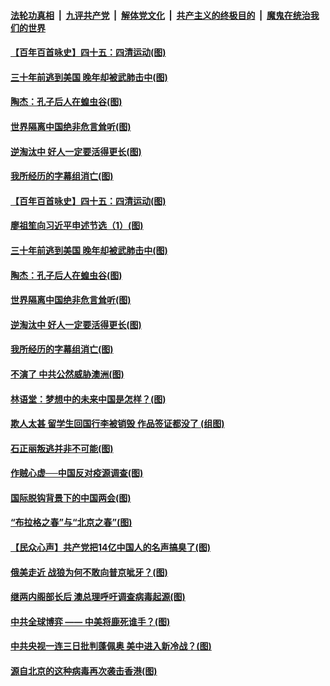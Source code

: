 

####  [法轮功真相](../../../../basic/blob/master/README.md?t=05050501) &nbsp;|&nbsp; [九评共产党](../../../../9ping.md/blob/master/README.md?t=05050501) &nbsp;|&nbsp; [解体党文化](../../../../jtdwh.md/blob/master/README.md?t=05050501)  &nbsp;|&nbsp; [共产主义的终极目的](../../../../gczydzjmd.md/blob/master/README.md?t=05050501) &nbsp;|&nbsp; [魔鬼在统治我们的世界](../../../../mgztzwmdsj.md/blob/master/README.md?t=05050501) 

#### [【百年百首咏史】四十五：四清运动(图)](../pages/p4/932115.md?t=05050501) 

#### [三十年前逃到美国 晚年却被武肺击中(图)](../pages/p4/932026.md?t=05050501) 

#### [陶杰：孔子后人在蝗虫谷(图)](../pages/p4/932036.md?t=05050501) 

#### [世界隔离中国绝非危言耸听(图)](../pages/p4/932030.md?t=05050501) 

#### [逆淘汰中 好人一定要活得更长(图)](../pages/p4/932042.md?t=05050501) 

#### [我所经历的字幕组消亡(图)](../pages/p4/932025.md?t=05050501) 

#### [【百年百首咏史】四十五：四清运动(图)](../pages/p4/932115.md?t=05050501) 

#### [廖祖笙向习近平申述节选（1）(图)](../pages/p4/932065.md?t=05050501) 

#### [三十年前逃到美国 晚年却被武肺击中(图)](../pages/p4/932026.md?t=05050501) 

#### [陶杰：孔子后人在蝗虫谷(图)](../pages/p4/932036.md?t=05050501) 

#### [世界隔离中国绝非危言耸听(图)](../pages/p4/932030.md?t=05050501) 

#### [逆淘汰中 好人一定要活得更长(图)](../pages/p4/932042.md?t=05050501) 

#### [我所经历的字幕组消亡(图)](../pages/p4/932025.md?t=05050501) 

#### [不演了 中共公然威胁澳洲(图)](../pages/p4/932044.md?t=05050501) 

#### [林语堂：梦想中的未来中国是怎样？(图)](../pages/p4/931933.md?t=05050501) 

#### [欺人太甚 留学生回国行李被销毁 作品签证都没了 (组图)](../pages/p4/931930.md?t=05050501) 

#### [石正丽叛逃并非不可能(图)](../pages/p4/931917.md?t=05050501) 

#### [作贼心虚──中国反对疫源调查(图)](../pages/p4/931893.md?t=05050501) 

#### [国际脱钩背景下的中国两会(图)](../pages/p4/931914.md?t=05050501) 

#### [“布拉格之春”与“北京之春”(图)](../pages/p4/931922.md?t=05050501) 

#### [【民众心声】共产党把14亿中国人的名声搞臭了(图)](../pages/p4/931812.md?t=05050501) 

#### [俄美走近 战狼为何不敢向普京呲牙？(图)](../pages/p4/931839.md?t=05050501) 

#### [继两内阁部长后 澳总理呼吁调查病毒起源(图)](../pages/p4/931836.md?t=05050501) 

#### [中共全球博弈 —— 中美将鹿死谁手？(图)](../pages/p4/931834.md?t=05050501) 

#### [中共央视一连三日批判蓬佩奥 美中进入新冷战？(图)](../pages/p4/931842.md?t=05050501) 

#### [源自北京的这种病毒再次袭击香港(图)](../pages/p4/931837.md?t=05050501) 

